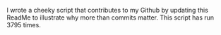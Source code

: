 I wrote a cheeky script that contributes to my Github by updating this ReadMe to illustrate why more than commits matter. This script has run 3795 times.